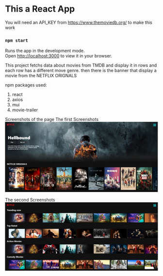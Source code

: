 # This a React App

You will need an API_KEY from https://www.themoviedb.org/ to make this work

### `npm start`
Runs the app in the development mode.\
Open [http://localhost:3000](http://localhost:3000) to view it in your browser.

This project fetchs data about movies from TMDB and display it in rows and each row has a different move genre.
then there is the banner that display a movie from the NETFLIX ORIGNALS

npm packages used:
1. react
2. axios
3. mui
4. movie-trailer

Screenshots of the page
The first Screenshots
![alt text](Screenshots/Netflix_1.png)

The second Screenshots
![alt text](Screenshots/Netflix_2.png)





